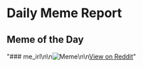 # Daily Meme Report

## Meme of the Day
"### me_irl\n\n![Meme](https://i.redd.it/b6yuv88n1wrf1.gif)\n\n[View on Reddit](https://redd.it/1nsllo5)"
